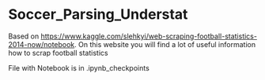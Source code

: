 # Soccer_Parsing_Understat
Based on https://www.kaggle.com/slehkyi/web-scraping-football-statistics-2014-now/notebook. On this website you will find a lot of useful information how to scrap football statistics


File with Notebook is in .ipynb_checkpoints
